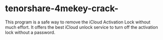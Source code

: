# tenorshare-4mekey-crack-
This program is a safe way to remove the iCloud Activation Lock without much effort. It offers the best iCloud unlock service to turn off the activation lock without a password.
